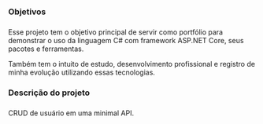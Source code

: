 ### Objetivos <h3>
Esse projeto tem o objetivo principal de servir como portfólio para demonstrar o uso da linguagem C# com framework ASP.NET Core, seus pacotes e ferramentas.<p>
Também tem o intuito de estudo, desenvolvimento profissional e registro de minha evolução utilizando essas tecnologias. <p>
### Descrição do projeto <h3>
CRUD de usuário em uma minimal API.

